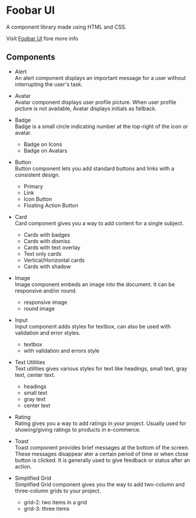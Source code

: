 # Foobar UI
A component library made using HTML and CSS.

Visit [Foobar UI](https://foobar-ui.netlify.app/) fore more info

## Components
- Alert  
  An alert component displays an important message for a user without interrupting the user's task.

- Avatar  
  Avatar component displays user profile picture. When user profile picture is not available, Avatar displays initials as fallback.

- Badge  
  Badge is a small circle indicating number at the top-right of the icon or avatar.
    - Badge on Icons
    - Badge on Avatars

- Button  
  Button component lets you add standard buttons and links with a consistent design.
    - Primary
    - Link
    - Icon Button
    - Floating Action Button

- Card  
  Card component gives you a way to add content for a single subject.
    - Cards with badges
    - Cards with dismiss
    - Cards with text overlay
    - Text only cards
    - Vertical/Horizontal cards
    - Cards with shadow

- Image  
  Image component embeds an image into the document. It can be responsive and/or round.
    - responsive image
    - round image

- Input  
  Input component adds styles for textbox, can also be used with validation and error styles.
    - textbox
    - with validation and errors style

- Text Utilities  
  Text utilities gives various styles for text like headings, small text, gray text, center text.
    - headings
    - small text
    - gray text
    - center text

- Rating  
  Rating gives you a way to add ratings in your project. Usually used for showing/giving ratings to products in e-commerce.

- Toast  
  Toast component provides brief messages at the bottom of the screen.
  These messages disappear ater a certain period of time or when close button is clicked.
  It is generally used to give feedback or status after an action.

- Simplified Grid  
  Simplified Grid component gives you the way to add two-column and three-column grids to your project.
    - grid-2: two items in a grid
    - grid-3: three items
